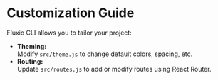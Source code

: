 # Customization Guide

Fluxio CLI allows you to tailor your project:

- **Theming:**  
  Modify `src/theme.js` to change default colors, spacing, etc.
- **Routing:**  
  Update `src/routes.js` to add or modify routes using React Router.
